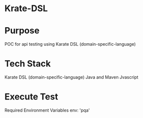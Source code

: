 # Krate-DSL

# Purpose
POC for api testing using Karate DSL (domain-specific-language)

# Tech Stack
Karate DSL (domain-specific-language)
Java and Maven
Jvascript

# Execute Test

Required Environment Variables
env: 'pqa'
